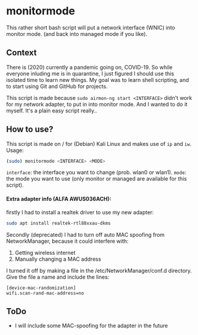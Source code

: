 # monitormode
This rather short bash script will put a network interface (WNIC) into monitor mode. (and back into managed mode if you like).

## Context
There is (2020) currently a pandemic going on, COVID-19. So while everyone inluding me is in quarantine, I just figured I should use this isolated time to learn new things.
My goal was to learn shell scripting, and to start using Git and GitHub for projects.

This script is made because `sudo airmon-ng start <INTERFACE>` didn't work for my network adapter, to put in into monitor mode. And I wanted to do it myself. It's a plain easy script really..

## How to use?
This script is made on / for (Debian) Kali Linux and makes use of `ip` and `iw`. Usage:
```bash
(sudo) monitormode <INTERFACE> <MODE>
```
`interface`: the interface you want to change (prob. wlan0 or wlan1).
`mode`: the mode you want to use (only monitor or managed are available for this script).

#### Extra adapter info (ALFA AWUS036ACH):
firstly I had to install a realtek driver to use my new adapter: 
```bash
sudo apt install realtek-rtl88xxau-dkms
```
Secondly (deprecated) I had to turn off auto MAC spoofing from NetworkManager, because it could interfere with:
1. Getting wireless internet
2. Manually changing a MAC address

I turned it off by making a file in the /etc/NetworkManager/conf.d directory.
Give the file a name and include the lines: 
```
[device-mac-randomization]
wifi.scan-rand-mac-address=no
```

## ToDo
* I will include some MAC-spoofing for the adapter in the future
